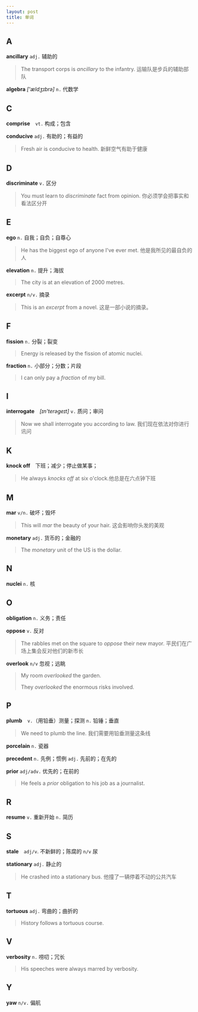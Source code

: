 ```yaml
---
layout: post
title: 单词
---
```


## A
**ancillary** `adj.` 辅助的

>The transport corps is *ancillary* to the infantry. 运输队是步兵的辅助部队

**algebra** *['ældʒɪbrə]* `n.` 代数学

## C
**comprise**　`vt.` 构成；包含

**conducive** `adj.` 有助的；有益的

> Fresh air is conducive to health. 新鲜空气有助于健康

## D
**discriminate** `v.` 区分

> You must learn to *discriminate* fact from opinion. 你必须学会把事实和看法区分开

## E
**ego** `n.` 自我；自负；自尊心

> He has the biggest ego of anyone I've ever met. 他是我所见的最自负的人

**elevation** `n.` 提升；海拔
> The city is at an elevation of 2000 metres.

**excerpt**  `n/v.` 摘录

> This is an *excerpt* from a novel. 这是一部小说的摘录。

## F
**fission** `n.` 分裂；裂变
>Energy is released by the fission of atomic nuclei.

**fraction** `n.` 小部分；分数；片段
> I can only pay a *fraction* of my bill.

## I
**interrogate**　*[ɪn'terəɡeɪt]* `v.` 质问；审问  

> Now we shall interrogate you according to law. 我们现在依法对你进行讯问 

## K
**knock off**　下班；减少；停止做某事；
> He always *knocks off* at six o'clock.他总是在六点钟下班

## M
**mar** `v/n.` 破坏；毁坏

> This will *mar* the beauty of your hair. 这会影响你头发的美观

**monetary** `adj.` 货币的；金融的

>The *monetary* unit of the US is the dollar.

## N

**nuclei** `n.` 核

## O

**obligation** `n.` 义务；责任

**oppose** `v.` 反对

> The rabbles met on the square to *oppose* their new mayor. 平民们在广场上集会反对他们的新市长

**overlook** `n/v` 忽视；远眺

> My room *overlooked* the garden.
>
> They *overlooked* the enormous risks involved.

## P

**plumb**　`v.`（用铅垂）测量；探测 `n.` 铅锤；垂直

> We need to plumb the line. 我们需要用铅垂测量这条线
>

**porcelain** `n.` 瓷器

**precedent** `n.` 先例；惯例 `adj.` 先前的；在先的

**prior** `adj/adv.` 优先的；在前的

> He feels a *prior* obligation to his job as a journalist.

## R

**resume** `v.` 重新开始 `n.` 简历

## S

**stale**　`adj/v`. 不新鲜的；陈腐的 `n/v` 尿

**stationary** `adj.` 静止的

> He crashed into a stationary bus. 他撞了一辆停着不动的公共汽车

## T

**tortuous** `adj.` 弯曲的；曲折的

>History follows a tortuous course.

## V

**verbosity** `n.` 唠叨；冗长

>His speeches were always marred by verbosity.

## Y

**yaw** `n/v.` 偏航